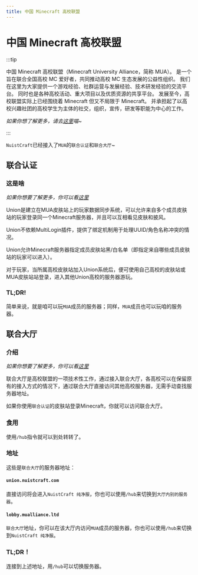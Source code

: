 ```yaml
---
title: 中国 Minecraft 高校联盟
---
```


# 中国 Minecraft 高校联盟

:::tip

中国 Minecraft 高校联盟（Minecraft University Alliance，简称 MUA）。 是一个旨在联合全国高校 MC 爱好者，共同推动高校 MC 生态发展的公益性组织。 我们在这里为大家提供一个游戏经验、社群运营与发展经验、技术研发经验的交流平台。 同时也是各种高校活动、重大项目以及优质资源的共享平台。 发展至今，高校联盟实际上已经围绕着 Minecraft 但又不局限于 Minecraft。 并承担起了以高校兴趣社团的高校学生为主体的社交，组织，宣传，研发等职能为中心的工作。

*如果你想了解更多，请去[这里](https://www.mualliance.cn/)喵~*

:::

`NuistCraft`已经接入了`MUA`的`联合认证`和`联合大厅`~

## 联合认证

### 这是啥

*如果你想要了解更多，你可以看[这里](https://docs.mualliance.cn/zh/dev/union/auth)*

Union是建立在MUA皮肤站上的玩家数据同步系统，可以允许来自多个成员皮肤站的玩家登录同一个Minecraft服务器，并且可以互相看见皮肤和披风。

Union不依赖MultiLogin插件，提供了绑定机制用于处理UUID/角色名称冲突的情况。

Union允许Minecraft服务器指定成员皮肤站黑/白名单（即指定来自哪些成员皮肤站的玩家可以进入）。

对于玩家，当所属高校皮肤站加入Union系统后，便可使用自己高校的皮肤站或MUA皮肤站站登录，进入其他Union高校的服务器游玩。

### TL;DR!

简单来说，就是咱可以玩`MUA`成员的服务器；同样，`MUA`成员也可以玩咱的服务器。

## 联合大厅

### 介绍

*如果你想要了解更多，你可以看[这里](https://docs.mualliance.cn/zh/dev/union/lobby)*

联合大厅是高校联盟的一项技术性工作，通过接入联合大厅，各高校可以在保留原有的接入方式的情况下，通过联合大厅直接访问其他高校服务器，无需手动查找服务器地址。

如果你使用`联合认证`的皮肤站登录Minecraft，你就可以访问联合大厅。

### 食用

使用`/hub`指令就可以到处转转了。

### 地址

这些是`联合大厅`的服务器地址：

#### `union.nuistcraft.com`

直接访问将会进入`NuistCraft 纯净服`，你也可以使用`/hub`来切换到`大厅内别的服务器`。

#### `lobby.mualliance.ltd`

`联合大厅`地址，你可以在该大厅内访问`MUA`成员的服务器，你也可以使用`/hub`来切换到`NuistCraft 纯净服`。

### TL;DR！

连接到上述地址，用`/hub`可以切换服务器。
